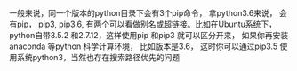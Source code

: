 一般来说，同一个版本的python目录下会有3个pip命令， 拿python3.6来说， 会有pip， pip3, pip3.6, 有两个可以看做别名或超链接。比如在Ubuntu系统下，python自带3.5.2 和2.7.12，这样使用pip 和pip3 就可以区分开来， 如果你再安装 anaconda 等python 科学计算环境， 
比如版本是3.6， 这时你可以通过pip3.5 使用系统python3，当然也存在搜索路径优先的问题
